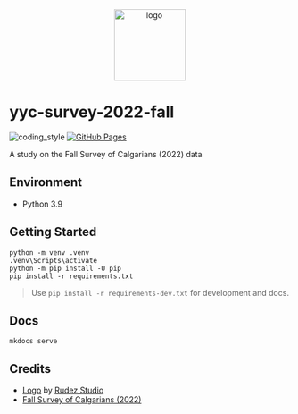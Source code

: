 <div align="center">
    <img src="https://cdn3.iconfinder.com/data/icons/survey-color/512/Survey_rating_rate-34-512.png" alt="logo" height="128">
</div>

# yyc-survey-2022-fall

![coding_style](https://img.shields.io/badge/code%20style-black-000000.svg)
[![GitHub Pages](https://github.com/zehengl/yyc-survey-2022-fall/actions/workflows/gh-deploy.yml/badge.svg)](https://github.com/zehengl/yyc-survey-2022-fall/actions/workflows/gh-deploy.yml)

A study on the Fall Survey of Calgarians (2022) data

## Environment

- Python 3.9

## Getting Started

    python -m venv .venv
    .venv\Scripts\activate
    python -m pip install -U pip
    pip install -r requirements.txt

> Use `pip install -r requirements-dev.txt` for development and docs.

## Docs

    mkdocs serve

## Credits

- [Logo][1] by [Rudez Studio][2]
- [Fall Survey of Calgarians (2022)][3]

[1]: https://www.iconfinder.com/icons/3790654/graph_rate_rating_smile_survey_icon
[2]: https://www.iconfinder.com/Ruslancorel
[3]: https://data.calgary.ca/Help-and-Information/Fall-Survey-of-Calgarians-2022-/5geu-ar8w
